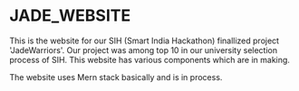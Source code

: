 # JADE_WEBSITE
This is the website for our SIH (Smart India Hackathon) finallized project 'JadeWarriors'. Our project was among top 10 in our university selection process of SIH.
This website has various components which are in making.

The website uses Mern stack basically and is in process.
